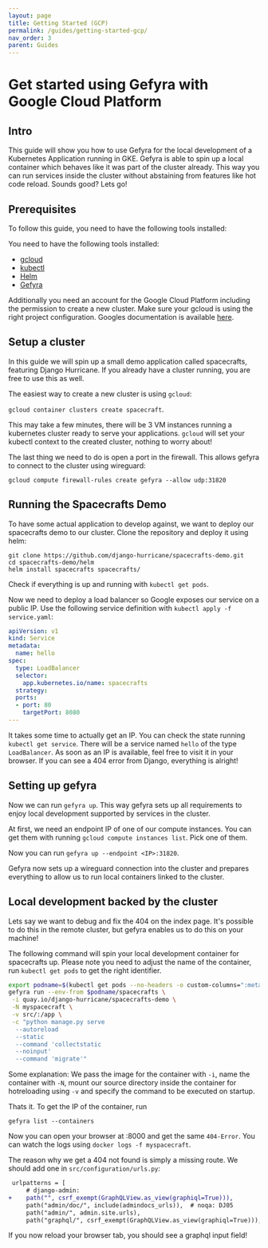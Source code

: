 ```yaml
---
layout: page
title: Getting Started (GCP)
permalink: /guides/getting-started-gcp/
nav_order: 3
parent: Guides
---
```


# Get started using Gefyra with Google Cloud Platform

## Intro

This guide will show you how to use Gefyra for the local development of a Kubernetes
Application running in GKE. Gefyra is able to spin up a local container which
behaves like it was part of the cluster already. This way you can run services
inside the cluster without abstaining from features like hot code reload. Sounds
good? Lets go!

## Prerequisites

To follow this guide, you need to have the following tools installed:

You need to have the following tools installed:

* [gcloud](https://cloud.google.com/sdk/docs/install-sdk)
* [kubectl](https://kubernetes.io/docs/tasks/tools/)
* [Helm](https://helm.sh/docs/intro/install/)
* [Gefyra](https://gefyra.dev/installation/)

Additionally you need an account for the Google Cloud Platform including the
permission to create a new cluster. Make sure your gcloud is using the right
project configuration. Googles documentation is available
[here](https://cloud.google.com/docs/get-started).

## Setup a cluster

In this guide we will spin up a small demo application called spacecrafts,
featuring Django Hurricane. If you already have a cluster running, you are free
to use this as well.

The easiest way to create a new cluster is using `gcloud`:

`gcloud container clusters create spacecraft`.

This may take a few minutes, there will be 3 VM instances running a kubernetes
cluster ready to serve your applications. `gcloud` will set your
kubectl context to the created cluster, nothing to worry about!

The last thing we need to do is open a port in the firewall. This allows gefyra
to connect to the cluster using wireguard:

`gcloud compute firewall-rules create gefyra --allow udp:31820`

## Running the Spacecrafts Demo

To have some actual application to develop against, we want to deploy our
spacecrafts demo to our cluster. Clone the repository and deploy it using helm:

```
git clone https://github.com/django-hurricane/spacecrafts-demo.git
cd spacecrafts-demo/helm
helm install spacecrafts spacecrafts/
```

Check if everything is up and running with `kubectl get pods`.

Now we need to deploy a load balancer so Google exposes our service on a public
IP.  Use the following service definition with `kubectl apply -f
service.yaml`:

```yaml
apiVersion: v1
kind: Service
metadata:
  name: hello
spec:
  type: LoadBalancer
  selector:
    app.kubernetes.io/name: spacecrafts
  strategy:
  ports:
  - port: 80
    targetPort: 8080
---
```

It takes some time to actually get an IP. You can check the state running
`kubectl get service`. There will be a service named `hello` of the type
`LoadBalancer`. As soon as an IP is available, feel free to visit it in your
browser. If you can see a 404 error from Django, everything is alright!

## Setting up gefyra

Now we can run `gefyra up`. This way gefyra sets up all requirements
to enjoy local development supported by services in the cluster.

At first, we need an endpoint IP of one of our compute instances. You can get
them with running `gcloud compute instances list`. Pick one of them.

Now you can run `gefyra up --endpoint <IP>:31820`.

Gefyra now sets up a wireguard connection into the cluster and prepares
everything to allow us to run local containers linked to the cluster.

## Local development backed by the cluster

Lets say we want to debug and fix the 404 on the index page. It's possible to do
this in the remote cluster, but gefyra enables us to do this on your machine!

The following command will spin your local development container for spacecrafts
up. Please note you need to adjust the name of the container, run `kubectl get
pods` to get the right identifier.

```bash
export podname=$(kubectl get pods --no-headers -o custom-columns=":metadata.name" | grep -v postgres)
gefyra run --env-from $podname/spacecrafts \
 -i quay.io/django-hurricane/spacecrafts-demo \
 -N myspacecraft \
 -v src/:/app \
 -c "python manage.py serve 
  --autoreload 
  --static 
  --command 'collectstatic 
  --noinput' 
  --command 'migrate'" 
```

Some explanation: We pass the image for the container with `-i`, name the container with `-N`, mount our 
source directory inside the container for hotreloading using `-v` and specify the command to be executed 
on startup.

Thats it. To get the IP of the container, run 

`gefyra list --containers`

Now you can open your browser at <IP>:8000 and get the same `404-Error`. You can watch the logs using 
`docker logs -f myspacecraft`.
  
The reason why we get a 404 not found is simply a missing route. We should add one in `src/configuration/urls.py`:

```diff
 urlpatterns = [
     # django-admin:
+    path("", csrf_exempt(GraphQLView.as_view(graphiql=True))),
     path("admin/doc/", include(admindocs_urls)),  # noqa: DJ05
     path("admin/", admin.site.urls),
     path("graphql/", csrf_exempt(GraphQLView.as_view(graphiql=True))),
```
  
If you now reload your browser tab, you should see a graphql input field!
